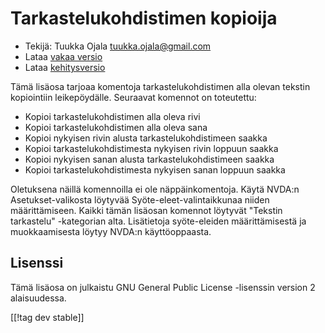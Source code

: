 # Tarkastelukohdistimen kopioija #

* Tekijä: Tuukka Ojala <tuukka.ojala@gmail.com>
* Lataa [vakaa versio][1]
* Lataa [kehitysversio][2]

Tämä lisäosa tarjoaa komentoja tarkastelukohdistimen alla olevan tekstin
kopiointiin leikepöydälle. Seuraavat komennot on toteutettu:

* Kopioi tarkastelukohdistimen alla oleva rivi
* Kopioi tarkastelukohdistimen alla oleva sana
* Kopioi nykyisen rivin alusta tarkastelukohdistimeen saakka
* Kopioi tarkastelukohdistimesta nykyisen rivin loppuun saakka
* Kopioi nykyisen sanan alusta tarkastelukohdistimeen saakka
* Kopioi tarkastelukohdistimesta nykyisen sanan loppuun saakka

Oletuksena näillä komennoilla ei ole näppäinkomentoja. Käytä NVDA:n
Asetukset-valikosta löytyvää Syöte-eleet-valintaikkunaa niiden
määrittämiseen. Kaikki tämän lisäosan komennot löytyvät "Tekstin tarkastelu"
-kategorian alta. Lisätietoja syöte-eleiden määrittämisestä ja
muokkaamisesta löytyy NVDA:n käyttöoppaasta.

## Lisenssi

Tämä lisäosa on julkaistu GNU General Public License -lisenssin version 2
alaisuudessa.

[[!tag dev stable]]

[1]: https://addons.nvda-project.org/files/get.php?file=rccp

[2]: https://addons.nvda-project.org/files/get.php?file=rccp-dev
